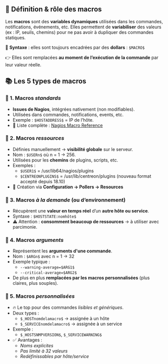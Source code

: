 ## **🧩 Définition & rôle des macros**

Les **macros** sont des **variables dynamiques** utilisées dans les commandes, notifications, événements, etc. Elles permettent de **variabiliser** des valeurs (ex : IP, seuils, chemins) pour ne pas avoir à dupliquer des commandes statiques.

🧠 **Syntaxe** : elles sont toujours encadrées par des **dollars** : `$MACRO$`

👉 Elles sont remplacées **au moment de l’exécution de la commande** par leur valeur réelle.



## **📚 Les 5 types de macros**

### **🧱 1. Macros *standards***

- **Issues de Nagios**, intégrées nativement (non modifiables).
- Utilisées dans commandes, notifications, events, etc.
- Exemple : `$HOSTADDRESS$` = IP de l’hôte.
- 📖 Liste complète : [Nagios Macro Reference](https://assets.nagios.com/downloads/nagioscore/docs/nagioscore/3/en/macrolist.html)



### **🧰 2. Macros *ressources***

- Définies manuellement → **visibilité globale** sur le serveur.
- Nom : `$USERn$` où n = 1 → 256.
- Utilisées pour les **chemins** de plugins, scripts, etc.
- Exemples :
  - `$USER1$` = /usr/lib64/nagios/plugins
  - `$CENTREONPLUGINS$` = /usr/lib/centreon/plugins (nouveau format accepté depuis 18.10)
- 🔧 Création via **Configuration → Pollers → Resources**



### **🧪 3. Macros *à la demande* (ou d’environnement)**

- Récupèrent une **valeur en temps réel** d’un **autre hôte ou service**.
- Syntaxe : `$HOSTSTATE:nomhôte$`
- ⚠️ Attention : **consomment beaucoup de ressources** → à utiliser avec parcimonie.



### **🧮 4. Macros *arguments***

- Représentent les **arguments d'une commande**.
- Nom : `$ARGn$` avec n = 1 → 32
- Exemple typique :
  - `--warning-average=$ARG1$`
  - `--critical-average=$ARG2$`
- De plus en plus **remplacées par les macros personnalisées** (plus claires, plus souples).

### **🎯 5. Macros *personnalisées***

- 🔥 Le top pour des commandes *lisibles et génériques*.
- Deux types :
  - `$_HOSTnomdelamacro$` → assignée à un hôte
  - `$_SERVICEnomdelamacro$` → assignée à un service
- Exemple :
  - `$_HOSTSNMPVERSION$`, `$_SERVICEWARNING$`
- ✅ Avantages :
  - *Noms explicites*
  - *Pas limité à 32 valeurs*
  - *Redéfinissables par hôte/service*

